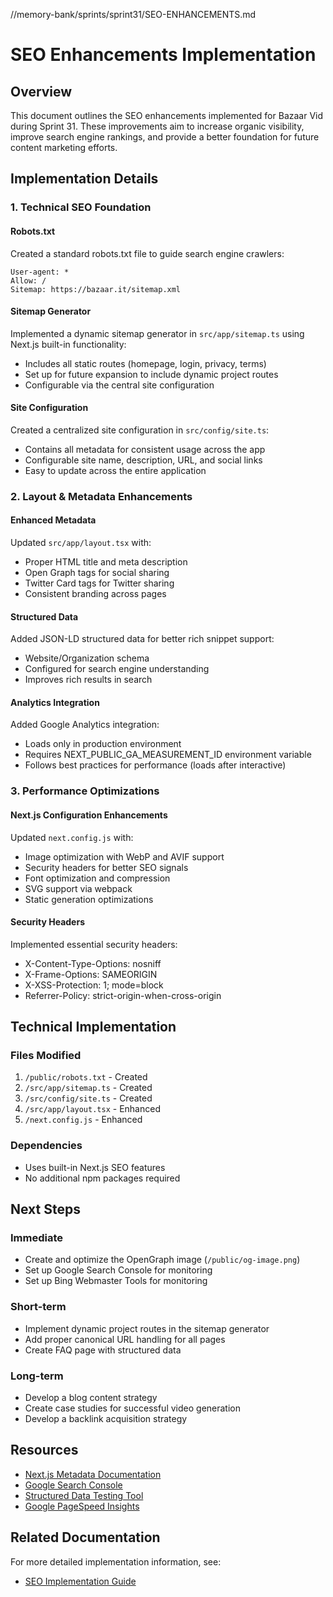 //memory-bank/sprints/sprint31/SEO-ENHANCEMENTS.md
# SEO Enhancements Implementation

## Overview
This document outlines the SEO enhancements implemented for Bazaar Vid during Sprint 31. These improvements aim to increase organic visibility, improve search engine rankings, and provide a better foundation for future content marketing efforts.

## Implementation Details

### 1. Technical SEO Foundation

#### Robots.txt
Created a standard robots.txt file to guide search engine crawlers:
```
User-agent: *
Allow: /
Sitemap: https://bazaar.it/sitemap.xml
```

#### Sitemap Generator
Implemented a dynamic sitemap generator in `src/app/sitemap.ts` using Next.js built-in functionality:
- Includes all static routes (homepage, login, privacy, terms)
- Set up for future expansion to include dynamic project routes
- Configurable via the central site configuration

#### Site Configuration
Created a centralized site configuration in `src/config/site.ts`:
- Contains all metadata for consistent usage across the app
- Configurable site name, description, URL, and social links
- Easy to update across the entire application

### 2. Layout & Metadata Enhancements

#### Enhanced Metadata
Updated `src/app/layout.tsx` with:
- Proper HTML title and meta description
- Open Graph tags for social sharing
- Twitter Card tags for Twitter sharing
- Consistent branding across pages

#### Structured Data
Added JSON-LD structured data for better rich snippet support:
- Website/Organization schema
- Configured for search engine understanding
- Improves rich results in search

#### Analytics Integration
Added Google Analytics integration:
- Loads only in production environment
- Requires NEXT_PUBLIC_GA_MEASUREMENT_ID environment variable
- Follows best practices for performance (loads after interactive)

### 3. Performance Optimizations

#### Next.js Configuration Enhancements
Updated `next.config.js` with:
- Image optimization with WebP and AVIF support
- Security headers for better SEO signals
- Font optimization and compression
- SVG support via webpack
- Static generation optimizations

#### Security Headers
Implemented essential security headers:
- X-Content-Type-Options: nosniff
- X-Frame-Options: SAMEORIGIN
- X-XSS-Protection: 1; mode=block
- Referrer-Policy: strict-origin-when-cross-origin

## Technical Implementation

### Files Modified
1. `/public/robots.txt` - Created
2. `/src/app/sitemap.ts` - Created
3. `/src/config/site.ts` - Created
4. `/src/app/layout.tsx` - Enhanced
5. `/next.config.js` - Enhanced

### Dependencies
- Uses built-in Next.js SEO features
- No additional npm packages required

## Next Steps

### Immediate
- Create and optimize the OpenGraph image (`/public/og-image.png`)
- Set up Google Search Console for monitoring
- Set up Bing Webmaster Tools for monitoring

### Short-term
- Implement dynamic project routes in the sitemap generator
- Add proper canonical URL handling for all pages
- Create FAQ page with structured data

### Long-term
- Develop a blog content strategy
- Create case studies for successful video generation
- Develop a backlink acquisition strategy

## Resources
- [Next.js Metadata Documentation](https://nextjs.org/docs/app/building-your-application/optimizing/metadata)
- [Google Search Console](https://search.google.com/search-console)
- [Structured Data Testing Tool](https://validator.schema.org/)
- [Google PageSpeed Insights](https://pagespeed.web.dev/)

## Related Documentation
For more detailed implementation information, see:
- [SEO Implementation Guide](/memory-bank/seo/seo-implementation.md)

